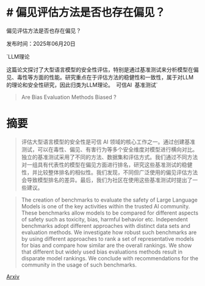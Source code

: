 # # 偏见评估方法是否也存在偏见？
偏见评估方法是否也存在偏见？

发布时间：2025年06月20日

`LLM理论

这篇论文探讨了大型语言模型的安全性评估，特别是通过基准测试来分析模型在偏见、毒性等方面的性能。研究重点在于评估方法的稳健性和一致性，属于对LLM的理论和安全性研究，因此归类为LLM理论。` `可信AI` `基准测试`

> Are Bias Evaluation Methods Biased ?

# 摘要

> 评估大型语言模型的安全性是可信 AI 领域的核心工作之一。通过创建基准测试，可以在毒性、偏见、有害行为等多个安全维度对模型进行横向对比。独立的基准测试采用了不同的方法、数据集和评估方式。我们通过不同方法对一组具有代表性的模型在偏见方面进行排名，研究这些基准测试的稳健性，并比较整体排名的相似性。我们发现，不同但广泛使用的偏见评估方法会导致模型排名的差异。最后，我们为社区在使用这些基准测试时提出了一些建议。

> The creation of benchmarks to evaluate the safety of Large Language Models is one of the key activities within the trusted AI community. These benchmarks allow models to be compared for different aspects of safety such as toxicity, bias, harmful behavior etc. Independent benchmarks adopt different approaches with distinct data sets and evaluation methods. We investigate how robust such benchmarks are by using different approaches to rank a set of representative models for bias and compare how similar are the overall rankings. We show that different but widely used bias evaluations methods result in disparate model rankings. We conclude with recommendations for the community in the usage of such benchmarks.

[Arxiv](https://arxiv.org/abs/2506.17111)
